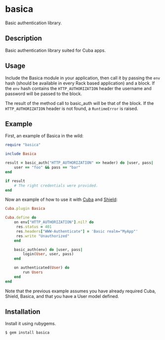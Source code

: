 basica
======

Basic authentication library.

Description
-----------

Basic authentication library suited for Cuba apps.

## Usage

Include the Basica module in your application, then call it
by passing the `env` hash (should be available in every Rack
based application) and a block. If the `env` hash contains the
`HTTP_AUTHORIZATION` header the username and password will be
passed to the block.

The result of the method call to basic_auth will be that of
the block. If the `HTTP_AUTHORIZATION` header is not found, a
`RuntimeError` is raised.

## Example

First, an example of Basica in the wild:

```ruby
require "basica"

include Basica

result = basic_auth("HTTP_AUTHORIZATION" => header) do |user, pass|
	user == "foo" && pass == "bar"
end

if result
	# The right credentials were provided.
end
```

Now an example of how to use it with [Cuba][cuba] and
[Shield][shield]:

```ruby
Cuba.plugin Basica

Cuba.define do
	on env["HTTP_AUTHORIZATION"].nil? do
     res.status = 401
     res.headers["WWW-Authenticate"] = 'Basic realm="MyApp"'
     res.write "Unauthorized"
	end

	basic_auth(env) do |user, pass|
		login(User, user, pass)
	end

	on authenticated(User) do
		run Users
	end
end
```

Note that the previous example assumes you have already required
Cuba, Shield, Basica, and that you have a User model defined.

[cuba]: http://cuba.is
[shield]: http://cyx.github.io/shield/

## Installation

Install it using rubygems.

```
$ gem install basica
```

